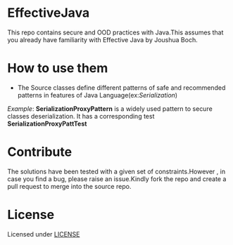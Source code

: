 # EffectiveJava

This repo contains secure and OOD practices with Java.This assumes that you already have familiarity with
Effective Java by Joushua Boch.

# How to use them

- The Source classes define different patterns of safe and recommended patterns in features of Java Language(ex:_Serialization_)  

_Example_: **SerializationProxyPattern** is a widely used pattern to secure classes deserialization. It has a corresponding test **SerializationProxyPattTest**

# Contribute
The solutions have been tested  with a given set of constraints.However , in case you find a bug, please raise an issue.Kindly fork the repo and create a pull request to merge into the source repo.

# License
Licensed under [LICENSE](LICENSE)




